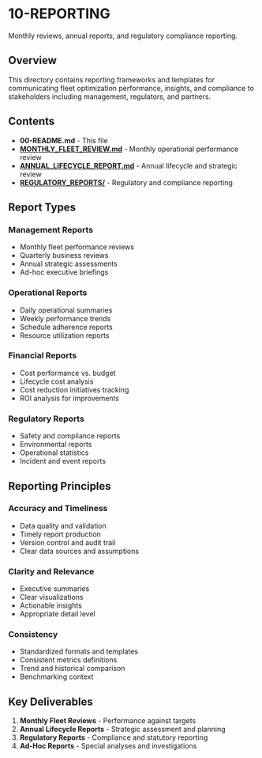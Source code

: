 # 10-REPORTING

Monthly reviews, annual reports, and regulatory compliance reporting.

## Overview

This directory contains reporting frameworks and templates for communicating fleet optimization performance, insights, and compliance to stakeholders including management, regulators, and partners.

## Contents

- **00-README.md** - This file
- **[MONTHLY_FLEET_REVIEW.md](MONTHLY_FLEET_REVIEW.md)** - Monthly operational performance review
- **[ANNUAL_LIFECYCLE_REPORT.md](ANNUAL_LIFECYCLE_REPORT.md)** - Annual lifecycle and strategic review
- **[REGULATORY_REPORTS/](REGULATORY_REPORTS/)** - Regulatory and compliance reporting

## Report Types

### Management Reports
- Monthly fleet performance reviews
- Quarterly business reviews
- Annual strategic assessments
- Ad-hoc executive briefings

### Operational Reports
- Daily operational summaries
- Weekly performance trends
- Schedule adherence reports
- Resource utilization reports

### Financial Reports
- Cost performance vs. budget
- Lifecycle cost analysis
- Cost reduction initiatives tracking
- ROI analysis for improvements

### Regulatory Reports
- Safety and compliance reports
- Environmental reports
- Operational statistics
- Incident and event reports

## Reporting Principles

### Accuracy and Timeliness
- Data quality and validation
- Timely report production
- Version control and audit trail
- Clear data sources and assumptions

### Clarity and Relevance
- Executive summaries
- Clear visualizations
- Actionable insights
- Appropriate detail level

### Consistency
- Standardized formats and templates
- Consistent metrics definitions
- Trend and historical comparison
- Benchmarking context

## Key Deliverables

1. **Monthly Fleet Reviews** - Performance against targets
2. **Annual Lifecycle Reports** - Strategic assessment and planning
3. **Regulatory Reports** - Compliance and statutory reporting
4. **Ad-Hoc Reports** - Special analyses and investigations
